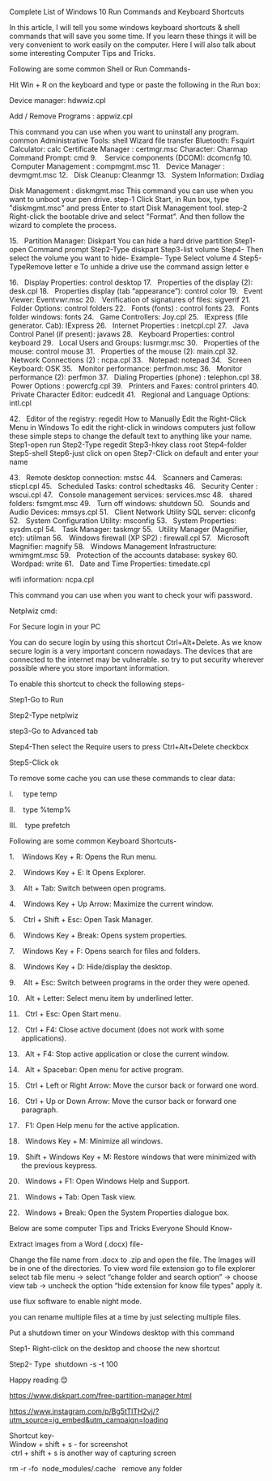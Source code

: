 Complete List of Windows 10 Run Commands and Keyboard Shortcuts

In this article, I will tell you some windows keyboard shortcuts & shell commands that will save you some time. If you learn these things it will be very convenient to work easily on the computer. Here I will also talk about some interesting Computer Tips and Tricks.

Following are some common Shell or Run Commands-

Hit Win + R on the keyboard and type or paste the following in the Run box:

Device manager: hdwwiz.cpl

Add / Remove Programs : appwiz.cpl

This command you can use when you want to uninstall any program.
common Administrative Tools: shell
Wizard file transfer Bluetooth: Fsquirt
Calculator: calc
Certificate Manager : certmgr.msc
Character: Charmap
Command Prompt: cmd
9.    Service components (DCOM): dcomcnfg
10.   Computer Management : compmgmt.msc
11.   Device Manager : devmgmt.msc
12.   Disk Cleanup: Cleanmgr
13.   System Information: Dxdiag

Disk Management : diskmgmt.msc
This command you can use when you want to unboot your pen drive.
step-1 Click Start, in Run box, type "diskmgmt.msc" and press Enter to start Disk Management tool.
step-2 Right-click the bootable drive and select "Format". And then follow the wizard to complete the process.

15.   Partition Manager: Diskpart
You can hide a hard drive partition
Step1-open Command prompt
Step2-Type diskpart
Step3-list volume
Step4- Then select the volume you want
to hide-
Example-
Type Select volume 4
Step5-TypeRemove letter e
To unhide a drive use the command assign letter e

16.   Display Properties: control desktop
17.   Properties of the display (2): desk.cpl
18.   Properties display (tab “appearance”): control color
19.   Event Viewer: Eventvwr.msc
20.   Verification of signatures of files: sigverif
21.   Folder Options: control folders
22.   Fonts (fonts) : control fonts
23.   Fonts folder windows: fonts
24.   Game Controllers: Joy.cpl
25.   IExpress (file generator. Cab): IExpress
26.   Internet Properties : inetcpl.cpl
27.   Java Control Panel (if present): javaws
28.   Keyboard Properties: control keyboard
29.   Local Users and Groups: lusrmgr.msc
30.   Properties of the mouse: control mouse
31.   Properties of the mouse (2): main.cpl
32.   Network Connections (2) : ncpa.cpl
33.   Notepad: notepad
34.   Screen Keyboard: OSK
35.   Monitor performance: perfmon.msc
36.   Monitor performance (2): perfmon
37.   Dialing Properties (phone) : telephon.cpl
38.   Power Options : powercfg.cpl
39.   Printers and Faxes: control printers
40.   Private Character Editor: eudcedit
41.   Regional and Language Options: intl.cpl

42.   Editor of the registry: regedit
How to Manually Edit the Right-Click Menu in Windows
To edit the right-click in windows computers just follow these simple steps to change the default text to anything like your name.
Step1-open run
Step2-Type regedit
Step3-hkey class root
Step4-folder
Step5-shell
Step6-just click on open
Step7-Click on default and enter your name

43.   Remote desktop connection: mstsc
44.   Scanners and Cameras: sticpl.cpl
45.   Scheduled Tasks: control schedtasks
46.   Security Center : wscui.cpl
47.   Console management services: services.msc
48.   shared folders: fsmgmt.msc
49.   Turn off windows: shutdown
50.   Sounds and Audio Devices: mmsys.cpl
51.   Client Network Utility SQL server: cliconfg
52.   System Configuration Utility: msconfig
53.   System Properties: sysdm.cpl
54.   Task Manager: taskmgr
55.   Utility Manager (Magnifier, etc): utilman
56.   Windows firewall (XP SP2) : firewall.cpl
57.   Microsoft Magnifier: magnify
58.   Windows Management Infrastructure: wmimgmt.msc
59.   Protection of the accounts database: syskey
60.   Wordpad: write
61.   Date and Time Properties: timedate.cpl

wifi information: ncpa.cpl

This command you can use when you want to check your wifi password.

Netplwiz cmd:

For Secure login in your PC

You can do secure login by using this shortcut Ctrl+Alt+Delete. As we know secure login is a very important concern nowadays. The devices that are connected to the internet may be vulnerable. so try to put security wherever possible where you store important information.

To enable this shortcut to check the following steps-

Step1-Go to Run

Step2-Type netplwiz

step3-Go to Advanced tab

Step4-Then select the Require users to press Ctrl+Alt+Delete checkbox

Step5-Click ok

To remove some cache you can use these commands to clear data:

I.     type temp

II.    type %temp%

III.    type prefetch

Following are some common Keyboard Shortcuts-

1.    Windows Key + R: Opens the Run menu.

2.    Windows Key + E: It Opens Explorer.

3.    Alt + Tab: Switch between open programs.

4.    Windows Key + Up Arrow: Maximize the current window.

5.    Ctrl + Shift + Esc: Open Task Manager.

6.    Windows Key + Break: Opens system properties.

7.    Windows Key + F: Opens search for files and folders.

8.    Windows Key + D: Hide/display the desktop.

9.    Alt + Esc: Switch between programs in the order they were opened.

10.   Alt + Letter: Select menu item by underlined letter.

11.   Ctrl + Esc: Open Start menu.

12.   Ctrl + F4: Close active document (does not work with some applications).

13.   Alt + F4: Stop active application or close the current window.

14.   Alt + Spacebar: Open menu for active program.

15.   Ctrl + Left or Right Arrow: Move the cursor back or forward one word.

16.   Ctrl + Up or Down Arrow: Move the cursor back or forward one paragraph.

17.   F1: Open Help menu for the active application.

18.   Windows Key + M: Minimize all windows.

19.   Shift + Windows Key + M: Restore windows that were minimized with the previous keypress.

20.   Windows + F1: Open Windows Help and Support.

21.   Windows + Tab: Open Task view.

22.   Windows + Break: Open the System Properties dialogue box.

Below are some computer Tips and Tricks Everyone Should Know-   

Extract images from a Word (.docx) file-

Change the file name from .docx to .zip and open the file. The Images will be in one of the directories. To view word file extension go to file explorer select tab file menu -> select “change folder and search option” -> choose view tab -> uncheck the option “hide extension for know file types” apply it.

use flux software to enable night mode.

you can rename multiple files at a time by just selecting multiple files.

Put a shutdown timer on your Windows desktop with this command

Step1- Right-click on the desktop and choose the new shortcut

Step2- Type  shutdown -s -t 100

Happy reading 😊

https://www.diskpart.com/free-partition-manager.html

https://www.instagram.com/p/Bg5tTlTH2vj/?utm_source=ig_embed&utm_campaign=loading

Shortcut key-	
Window + shift + s - for screenshot 	
 ctrl + shift + s is another way of capturing screen	

rm -r -fo  node_modules/.cache  			remove any folder